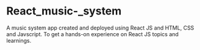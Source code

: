 # React_music-_system
A music system app created and deployed using React JS and HTML, CSS and Javscript. To get a hands-on experience on React JS topics and learnings.
